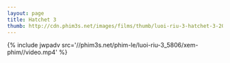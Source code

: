 ```yaml
---
layout: page
title: Hatchet 3
thumb: http://cdn.phim3s.net/images/films/thumb/luoi-riu-3-hatchet-3-2013.jpg
---
```

{% include jwpadv src='//phim3s.net/phim-le/luoi-riu-3_5806/xem-phim//video.mp4' %}